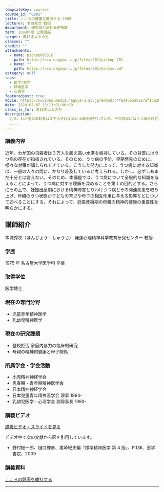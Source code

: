 ```yaml
---
templateKey: courses
course_id: "0201"
title: こころの健康を維持する-2009
lecturer: 本城秀次 教授
department: 研究協力部社会連携課
term: 2009年度 公開講座
target: 満18才以上の方
classes: ""
credit: ""
attachments:
  - name: pickup090316
    path: https://ocw.nagoya-u.jp/files/201/pickup_201
  - name: ""
    path: https://ocw.nagoya-u.jp/files/201/honzyo.pdf
category: null
tags:
  - 医学/薬学
  - 精神医学
  - 心理学
featuredpost: true
movie: https://nuvideo.media.nagoya-u.ac.jp/embed/34fe343e5db827af1ca28780aaa7349ee6254fa1
date: 2020-05-07 23:13:01+00:00
class_is_for: 満18才以上の方
description:
  近年、わが国の自殺者は３万人を超え高い水準を維持している。その背景にはうつ病の存在が指摘されている。そのため、うつ病の予防、早期発見のために、様々な対策が講じられてきている。こうした努力によって、うつ病に対する知識は、一般の人々の間に、かなり普及していると考えられる。しかし、必ずしもまだ十分とは言えない。そのため、本講座では、うつ病について全般的な知識を与えることによって、うつ病に対する理解を深め
  ....
---
```


### 講義内容

近年、わが国の自殺者は３万人を超え高い水準を維持している。その背景にはうつ病の存在が指摘されている。そのため、うつ病の予防、早期発見のために、様々な対策が講じられてきている。こうした努力によって、うつ病に対する知識は、一般の人々の間に、かなり普及していると考えられる。しかし、必ずしもまだ十分とは言えない。そのため、本講座では、うつ病について全般的な知識を与えることによって、うつ病に対する理解を深めることを第１の目的とする。さらにその上で、妊娠出産期における精神障害とりわけうつ病とその関連疾患を取り上げ、母親のうつ状態が子どもの育児や母子の相互作用に与える影響などについて述べることにする。それによって、妊娠産褥期の母親の精神的健康の重要性を明らかにする。

## 講師紹介

本城秀次（ほんじょう・しゅうじ） 発達心理精神科学教育研究センター 教授

### 学歴

1975 年 名古屋大学医学科 卒業

### 取得学位

医学博士

### 現在の専門分野

- 児童青年精神医学
- 乳幼児精神医学

### 現在の研究課題

- 登校拒否,家庭内暴力の臨床的研究
- 母親の精神的健康と母子関係

### 所属学会・学会活動

- 小児精神神経学会
- 思春期・青年期精神医学会
- 日本精神神経学会
- 日本児童青年精神医学会 理事 1994-
- 乳幼児医学・心理学会 副理事長 1990-

### 講義ビデオ

[講義ビデオ・スライドを見る](https://nuvideo.media.nagoya-u.ac.jp/embed/34fe343e5db827af1ca28780aaa7349ee6254fa1)

ビデオ中で次の文献から図を引用しています。

- 野村総一郎、樋口輝彦、尾崎紀夫編『標準精神医学 第 4 版』、P.136、医学書院、2009

### 講義資料

[こころの健康を維持する](https://ocw.nagoya-u.jp/files/201/honzyo.pdf)

---

